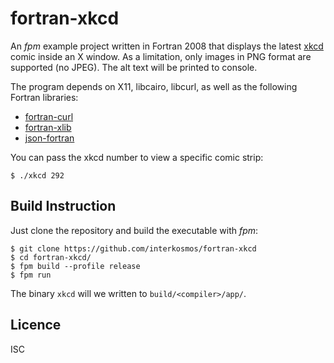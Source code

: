 # fortran-xkcd
An *fpm* example project written in Fortran 2008 that displays the latest
[xkcd](https://xkcd.com/) comic inside an X window. As a limitation, only images
in PNG format are supported (no JPEG). The alt text will be printed to console.

The program depends on X11, libcairo, libcurl, as well as the following Fortran
libraries:

* [fortran-curl](https://github.com/interkosmos/fortran-curl)
* [fortran-xlib](https://github.com/interkosmos/fortran-xlib)
* [json-fortran](https://github.com/jacobwilliams/json-fortran)

You can pass the xkcd number to view a specific comic strip:
```
$ ./xkcd 292
```

## Build Instruction
Just clone the repository and build the executable with *fpm*:
```
$ git clone https://github.com/interkosmos/fortran-xkcd
$ cd fortran-xkcd/
$ fpm build --profile release
$ fpm run
```
The binary `xkcd` will we written to `build/<compiler>/app/`.

## Licence
ISC
